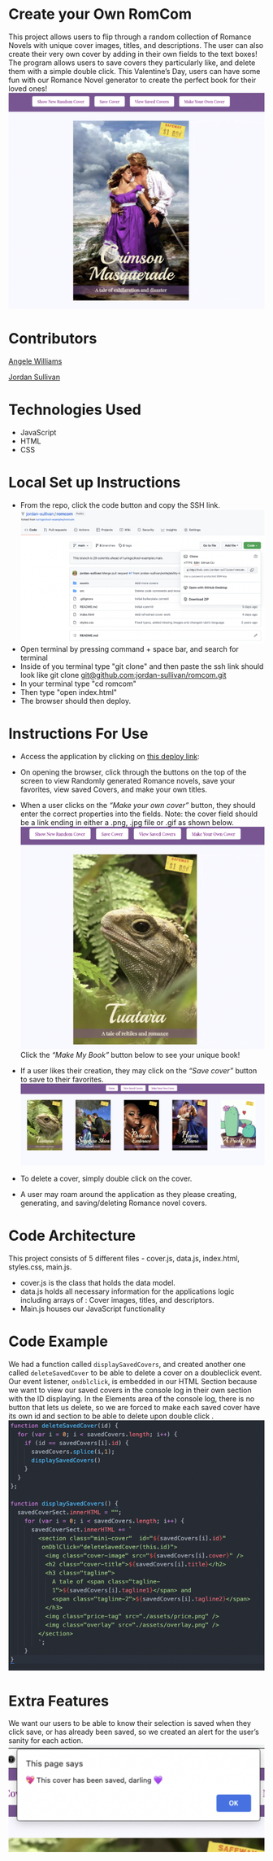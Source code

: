 # **Create your Own RomCom**

This project allows users to flip through a random collection of Romance Novels with unique cover images, titles, and descriptions. The user can also create their very own cover by adding in their own fields to the text boxes! The program allows users to save covers they particularly like, and delete them with a simple double click.
This Valentine’s Day, users can have some fun with our Romance Novel generator to create the perfect book for their loved ones!
![Home Screen image](README-images/Home-Screen-display.png)

# **Contributors**

[Angele Williams](https://github.com/angelewilliams)

[Jordan Sullivan](https://github.com/jordan-sullivan)

# **Technologies Used**

- JavaScript
- HTML
- CSS

# **Local Set up Instructions**

- From the repo, click the code button and copy the SSH link.
  ![Git path](README-images/Git-path.png)
- Open terminal by pressing command + space bar, and search for terminal
- Inside of you terminal type "git clone" and then paste the ssh link should look like git clone [git@github.com:jordan-sullivan/romcom.git](https://git@github.com:jordan-sullivan/romcom.git)
- In your terminal type "cd romcom"
- Then type "open index.html"
- The browser should then deploy.

# **Instructions For Use**

- Access the application by clicking on [this deploy link](https://jordan-sullivan.github.io/romcom/):
- On opening the browser, click through the buttons on the top of the screen to view Randomly generated Romance novels, save your favorites, view saved Covers, and make your own titles.
- When a user clicks on the _“Make your own cover”_ button, they should enter the correct properties into the fields. Note: the cover field should be a link ending in either a .png, .jpg file or .gif as shown below.
  ![Make Your Own Cover](README-images/Make-Your-Own-Cover.png)
  Click the _“Make My Book”_ button below to see your unique book!

- If a user likes their creation, they may click on the _“Save cover”_ button to save to their favorites.
  ![Saved Covers](README-images/Saved-Covers-View.png)
- To delete a cover, simply double click on the cover.
- A user may roam around the application as they please creating, generating, and saving/deleting Romance novel covers.

# **Code Architecture**

This project consists of 5 different files - cover.js, data.js, index.html, styles.css, main.js.

- cover.js is the class that holds the data model.
- data.js holds all necessary information for the applications logic including arrays of : Cover images, titles, and descriptors.
- Main.js houses our JavaScript functionality

# **Code Example**

We had a function called `displaySavedCovers`, and created another one called `deleteSavedCover` to be able to delete a cover on a doubleclick event. Our event listener, `ondblclick`, is embedded in our HTML Section because we want to view our saved covers in the console log in their own section with the ID displaying. In the Elements area of the console log, there is no button that lets us delete, so we are forced to make each saved cover have its own id and section to be able to delete upon double click .
![Code Block](README-images/Code-block.png)

# **Extra Features**

We want our users to be able to know their selection is saved when they click save, or has already been saved, so we created an alert for the user’s sanity for each action.
![Saved alert](README-images/Saved-alert.png)
